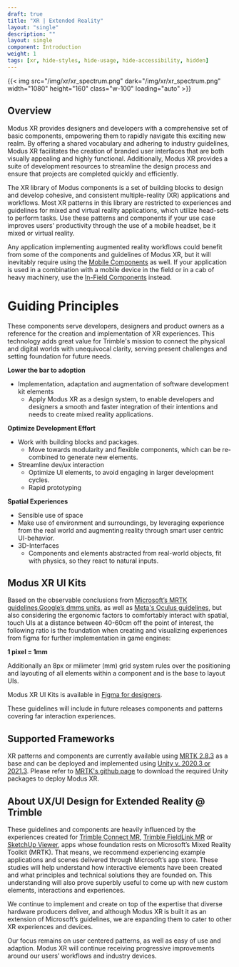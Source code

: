 ```yaml
---
draft: true
title: "XR | Extended Reality"
layout: "single"
description: ""
layout: single
component: Introduction
weight: 1
tags: [xr, hide-styles, hide-usage, hide-accessibility, hidden]
---
```


<style>
header .nav-item {
  display: none !important;
}
article .nav-tabs {
  display: none !important;
  opacity: 0;
}
</style>

{{< img src="/img/xr/xr_spectrum.png" dark="/img/xr/xr_spectrum.png" width="1080" height="160" class="w-100" loading="auto" >}}

## Overview

Modus XR provides designers and developers with a comprehensive set of basic components, empowering them to rapidly navigate this exciting new realm. By offering a shared vocabulary and adhering to industry guidelines, Modus XR facilitates the creation of branded user interfaces that are both visually appealing and highly functional. Additionally, Modus XR provides a suite of development resources to streamline the design process and ensure that projects are completed quickly and efficiently.

The XR library of Modus components is a set of building blocks to design and develop cohesive, and consistent multiple-reality (XR) applications and workflows. Most XR patterns in this library are restricted to experiences and guidelines for mixed and virtual reality applications, which utilize head-sets to perform tasks. Use these patterns and components if your use case improves users' productivity through the use of a mobile headset, be it mixed or virtual reality.

Any application implementing augmented reality workflows could benefit from some of the components and guidelines of Modus XR, but it will inevitably require using the [Mobile Components](/components/mobile/) as well. If your application is used in a combination with a mobile device in the field or in a cab of heavy machinery, use the [In-Field Components](/components/in-field/) instead.

# Guiding Principles

These components serve developers, designers and product owners as a reference for the creation and implementation of XR experiences.  This technology adds great value for Trimble's mission to connect the physical and digital worlds with unequivocal clarity, serving present challenges and setting foundation for future needs.

**Lower the bar to adoption**
- Implementation, adaptation and augmentation of software development kit elements
  - Apply Modus XR as a design system, to enable developers and designers a smooth and faster integration of their intentions and needs to create mixed reality applications.

**Optimize Development Effort**
- Work with building blocks and packages.
  - Move towards modularity and flexible components, which can be re-combined to generate new elements.
- Streamline dev/ux interaction
  - Optimize UI elements, to avoid engaging in larger development cycles.
  - Rapid prototyping

**Spatial Experiences**
- Sensible use of space
 - Make use of environment and surroundings, by leveraging experience from the real world and augmenting reality through smart user centric UI-behavior.
- 3D-Interfaces
  - Components and elements abstracted from real-world objects, fit with physics, so they react to natural inputs.

## Modus XR UI Kits

Based on the observable conclusions from [Microsoft’s MRTK guidelines](https://learn.microsoft.com/en-gb/windows/mixed-reality/mrtk-unity/mrtk2/?view=mrtkunity-2022-05#ux-building-blocks),[Google’s dmms units](https://www.ryanhinojosa.com/2018/01/08/device-independent/), as well as [Meta's Oculus guidelines](https://developer.oculus.com/resources/bp-vision/), but also considering the ergonomic factors to comfortably interact with spatial, touch UIs at a distance between 40-60cm off the point of interest, the following ratio is the foundation when creating and visualizing experiences from figma for further implementation in game engines:

**1 pixel = 1mm**

Additionally an 8px or milimeter (mm) grid system rules over the positioning and layouting of all elements within a component and is the base to layout UIs.

 Modus XR UI Kits is available in [Figma for designers](/designers/).

 These guidelines will include in future releases components and patterns covering far interaction experiences.

## Supported Frameworks

XR patterns and components are currently available using [MRTK 2.8.3](https://learn.microsoft.com/en-us/windows/mixed-reality/mrtk-unity/mrtk2/?view=mrtkunity-2022-05) as a base and can be deployed and implemented using [Unity v. 2020.3 or 2021.3](https://unity.com/download).  Please refer to [MRTK's github page](https://github.com/Microsoft/MixedRealityToolkit-Unity/releases) to download the required Unity packages to deploy Modus XR.


## About UX/UI Design for Extended Reality @ Trimble

These guidelines and components are heavily influenced by the experiences created for [Trimble Connect MR](https://fieldtech.trimble.com/en/product/trimble-connect-mr), [Trimble FieldLink MR](https://fieldtech.trimble.com/product/trimble-fieldlink-mr) or [SketchUp Viewer](https://help.sketchup.com/en/sketchup-viewer/sketchup-viewer-hololens), apps whose foundation rests on Microsoft’s Mixed Reality Toolkit (MRTK). That means, we recommend experiencing example applications and scenes delivered through Microsoft’s app store.  These studies will help understand how interactive elements have been created and what principles and technical solutions they are founded on.  This understanding will also prove superbly useful to come up with new custom elements, interactions and experiences.

We continue to implement and create on top of the expertise that diverse hardware producers deliver, and although Modus XR is built it as an extension of Microsoft’s guidelines, we are expanding them to cater to other XR experiences and devices.

Our focus remains on user centered patterns, as well as easy of use and adaption.  Modus XR will continue receiving progressive improvements around our users’ workflows and industry devices.
